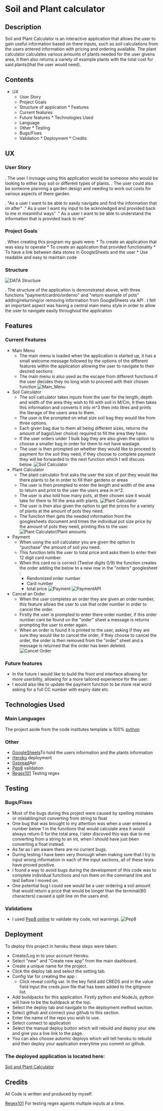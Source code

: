 # Soil and Plant calculator
## Description
   Soil and Plant Calculator is an interactive application that allows the user to gain useful information based on there inputs, such as 
   soil calculations from the users entered information with pricing and ordering available. The plant calculator calculates various amounts of 
   plants needed for the user givens area, it then also returns a variety of example plants with the total cost for said plants(that the user would need).
## Contents
   * UX 
      * User Story
      * Project Goals
      * Structure of application
    * Features
      * Current features
      * Future features
    * Technologies Used
      * Language
      * Other
    * Testing
      * Bugs/Fixes
      * Validation
    * Deployment
    * Credits
## UX
### User Story
   . The user I invisage using this application would be someone who would be looking to either buy soil or different types of plants.
   . The user could also be someone planning a garden design and needing to work out costs for various aspects of there garden.
   
   . "As a user I want to be able to easily navigate and find the information that im after"
   ." As a user I want my input to be acknoledged and provided back to me in meaninful ways"
   ." As a user I want to be able to understand the information that is provided back to me"
### Project Goals
   . When creating this program my goals were:
      * To create an application that was easy to operate
      * To create an application that provided functionality
      * To have a link between data stores in GoogleSheets and the user
      * Use readable and easy to maintain code
### Structure
![DATA Structure](/docs/data_model_flow.PNG "Image showing the functionality and flow of the application")

   . The structure of the application is demonstrated above, with three functions "payment/cardno/orderno" and "return example of pots" adding/returning/or removing information from GoogleSheets via API
   . I felt an important aspect was having a central main menu style in order to allow the user to navigate easily throughout the application
## Features
### Current Features
* Main Menu 
    * The main menu is loaded when the application is started up, it has a small welcome message followed by the options of the different features within the application
        allowing the user to navigate to their desired sections
    * The main menu is also used as the escape from different functions if the user decides they no long wish to proceed with their chosen function
![Main_Menu](/docs/mainmenu.PNG "ScreenShot of main menu")
* Soil Calculator
    * The soil calculator takes inputs from the user for the length, depth and width of the area they wish to fill with soil in M/Cm, It then takes this information and converts       it into m^3 then into litres and prints the literage of the users area to them.
    * The user is the prompted on what size soil bag they would like from three options.
    * Each given bag due to them all being different sizes, returns the amount of bags(User choice) required to fill the area they have.
    * If the user orders under 1 bulk bag they are also given the option to choose a smaller bag in order for them to not have wastage.
    * The user is then prompted on whether they would like to proceed to payment for the soil they need, if they choose to complete payment they will be forwarded to the next         function which I will discuss below.
![Soil Calculator](/docs/soilcalc.PNG "Screen shot of the soil calculator function")
* Plant Calculator
    * The plant calculator first asks the user the size of pot they would like there plants to be in order to fill their gardens or areas
    * The user is then prompted to enter the length and width of the area to return and print to the user the users area in m^2.
    * The user is also told how many pots, at their chosen size it would take for them to fill the area with plants.
![Plant Calculator](/docs/plantcalc.PNG "Screenshot of the plant calculator")
    * The user is then also given the option to get the prices for a variety of plants at the amount of pots they need.
    * The function then gets the needed information from the googlesheets document and times the individual pot size price by the amount of pots they need, printing this to the        user.
![Plant Calculator/Plant amounts](/docs/plantprice.PNG "Screenshot showing the returned variety of plants and total cost for the amount needed")
* Payment
    * When using the soil calculator you are given the option to "purchase" the amount of soil you need.
    * This function tells the user to total price and asks them to enter their 12 digit card number.
    * When this card no is correct (Twelve digits 0/9) the function creates the order adding the below to a new row in the "orders" googlesheet :
      * Randomized order number
      * Card number 
      * total price
![Payment](/docs/payment.PNG "Screenshot of the payment function")
![PaymentAPI](/docs/api.PNG "Screenshot of the googlesheet with the above order in")
* Cancel an Order
    * When the user completes an order they are given an order number, this feature allows the user to use that order number in order to cancel the order.
    * Firstly the user is prompted to enter there order number, if this order number cant be found on the "order" sheet a message is returns prompting the user to enter again.
    * When an order is found it is printed to the user, asking if they are sure they would like to cancel the order, if they choose to cancel the order, the order is then removed from the "order" sheet and a message is returned that the order has been deleted.
![Cancel Order](/docs/cancelorder.PNG "Screenshot of the cancel an order feature")
###  Future features
 * In the future I would like to build the front end interface allowing for more userbility, allowing for a more tailored experience for the user.
 * I would also like to update the payment function to be more real word asking for a full CC number with expiry date etc.
## Technologies Used
### Main Languages
The project aside from the code institutes template is 100% [python](https://www.python.org/)
### Other
  * [GoogleSheets](https://www.google.co.uk/sheets/about/)To hold the users information and the plants information
  * [Heroku](https://www.heroku.com/) deployment
  * [Gspread](https://docs.gspread.org/en/latest/)Api
  * [Pep8](http://pep8online.com/) validation
  * [Regex101](https://regex101.com/) Testing regex
## Testing
### Bugs/Fixes
  * Most of the bugs during this project were caused by spelling mistakes or mislabling/not converting from string to float
  * One bug that was brought to my attention was when a user entered a number below 1 in the functions that would calculate area it would always return 0 for the total area,
    I later discoved this was due to me converting from a string to an int, when I should have just been converting a float instead.
  * As far as I am aware there are no current bugs.
  * During testing I have been very thorough when making sure that I try to input wrong information in each of the input sections, all of these tests have proved positive.
  * I found a way to avoid bugs during the development of this code was to complete individual functions and run them on the command line and test before I moved on.
  * One potential bug I could see would be a user ordering a soil amount that would return a price that would be longer than the terminal(80 characters) caused a split line on the users end.
### Validations
  * I used [Pep8 online](http://pep8online.com/) to validate my code, not warnings.
![Pep8](/docs/pep8.PNG "Screenshot from pep8")
## Deployment
To deploy this project in heroku these steps were taken:
* Create/Log in to your account Heroku.
* Select "new" and "Create new app" from the main dashboard.
* Create a unique name for the project.
* Click the deploy tab and select the setting tab.
* Config Var for creating the app :
    * Click reveal config var. In the key field add CREDS and in the value field input the creds.json file that has been added to the gitignore list.
* Add buildpacks for this application. Firstly python and NodeJs, python will have to be the buildpack at the top.
* Select the deploy tab and navigate to the deployment method section.
* Select github and connect your github to this section.
* Enter the name of the repo you wish to use.
* Select connect to application
* Select the manual deploy button which will rebuild and deploy your site and give you a live link to the page.
* You can also choose automic deploys which will tell heroku to rebuild and then deploy your application everytime you commit on github.

### The deployed application is located here:
[Soil and Plant Calculator](https://soil-and-plant-area-calculator.herokuapp.com/)

## Credits
All Code is written and produced by myself.

[Regex101](https://regex101.com/) For testing regex againts multiple inputs at a time.


   
   
   
   
   
   
   
   
   
   
   
   
   
   
   
  
